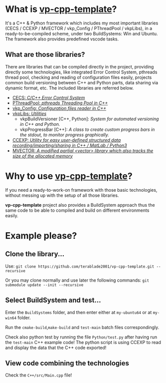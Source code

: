 # **What** is <u>vp-cpp-template</u>?

It's a C++ & Python framework which includes my most important libraries (CECS / CCEXP / 
MVECTOR / vkp_Config / PThreadPool / vkpLibs), in a ready-to-be-compiled scheme, under two BuildSystems: Win and Ubuntu. The framework also provides predefined vscode tasks.

## What are those libraries?

There are libraries that can be compiled directly in the project, providing directly some technologies, like integrated Error Control System, pthreads thread pool, checking and reading of configuration files easily, projects common build versioning between C++ and Python parts, data sharing via dynamic format, etc. The included libraries are referred below. 

* [CECS: *C/C++ Error Control System*](https://github.com/terablade2001/CECS)
* [PThreadPool: *pthreads Threading Pool in C++*](https://github.com/terablade2001/PThreadPool)
* [vkp_Config: *Configuration files reader in C++*](https://github.com/terablade2001/vkp_Config)
* [vkpLibs: *Utilities*](https://github.com/terablade2001/vkpLibs)
  * vkpBuildVersioner [C++, Python]: *System for automated versioning in C++ and Python.*
  * vkpProgressBar [C++]: *A class to create custom progress bars in the stdout, to monitor progress graphically.*
* [CCEXP: *Utility for easy user-defined structured data recording/importing/sharing in C++ / MatLab / Python3*](https://github.com/terablade2001/CCEXP)
* [MVECTOR: *A modified partial \<vector\> library which also tracks the size of the allocated memory*](https://github.com/terablade2001/MVECTOR) 

# **Why** to use <u>vp-cpp-template</u>?

If you need a ready-to-work-on framework with those basic technologies, without messing up with the setup of all those libraries.

**vp-cpp-template** project also provides a BuildSystem approach thus the same code to be able to compiled and build on different environments easily.

# **Example** please?

## Clone the library...

Use: `git clone https://github.com/terablade2001/vp-cpp-template.git --recursive`

Or you may clone normally and use later the following commands: `git submodule update --init --recursive`

## Select BuildSystem and test...

Enter the `BuildSystems` folder, and then enter either at `my-ubuntu64` or at `my-win64` folder.

Run the `cmake-build`,`make-build` and `test-main` batch files correspondingly.

Check also python test by running the file `Python/test.py` after having run the `test-main` C++ example code! The python script is using CCEXP to read and display the data that the C++ code exported! 

## View code combining the technologies

Check the `C++/src/Main.cpp` file!